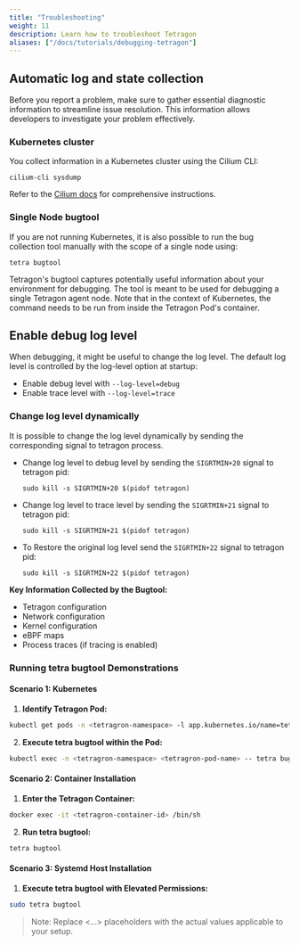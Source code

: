 ```yaml
---
title: "Troubleshooting"
weight: 11
description: Learn how to troubleshoot Tetragon
aliases: ["/docs/tutorials/debugging-tetragon"]
---
```


## Automatic log and state collection

Before you report a problem, make sure to gather essential diagnostic information to streamline issue resolution. This information allows developers to investigate your problem effectively.

### Kubernetes cluster

You collect information in a Kubernetes cluster using the Cilium CLI:

```shell
cilium-cli sysdump
```

Refer to the [Cilium docs](https://docs.cilium.io/en/stable/operations/troubleshooting/#automatic-log-state-collection) for comprehensive instructions.

### Single Node bugtool

If you are not running Kubernetes, it is also possible to run the bug collection tool manually with the scope of a single node using:

```shell
tetra bugtool
```

Tetragon's bugtool captures potentially useful information about your
environment for debugging. The tool is meant to be used for debugging a single
Tetragon agent node. Note that in the context of Kubernetes, the command needs
to be run from inside the Tetragon Pod's container.

## Enable debug log level

When debugging, it might be useful to change the log level. The default log
level is controlled by the log-level option at startup:

* Enable debug level with `--log-level=debug`
* Enable trace level with `--log-level=trace`

### Change log level dynamically

It is possible to change the log level dynamically by sending the corresponding
signal to tetragon process.

* Change log level to debug level by sending the `SIGRTMIN+20` signal to tetragon pid:

  ```shell
  sudo kill -s SIGRTMIN+20 $(pidof tetragon)
  ```

* Change log level to trace level by sending the `SIGRTMIN+21` signal to tetragon pid:

  ```shell
  sudo kill -s SIGRTMIN+21 $(pidof tetragon)
  ```

* To Restore the original log level send the `SIGRTMIN+22` signal to tetragon pid:

  ```shell
  sudo kill -s SIGRTMIN+22 $(pidof tetragon)
  ```

**Key Information Collected by the Bugtool:**

- Tetragon configuration
- Network configuration
- Kernel configuration
- eBPF maps
- Process traces (if tracing is enabled)

### Running tetra bugtool Demonstrations

#### Scenario 1: Kubernetes

1. **Identify Tetragon Pod:**

```bash
kubectl get pods -n <tetragron-namespace> -l app.kubernetes.io/name=tetragon
```

2. **Execute tetra bugtool within the Pod:**

```bash
kubectl exec -n <tetragron-namespace> <tetragron-pod-name> -- tetra bugtool
```

#### Scenario 2: Container Installation

1. **Enter the Tetragon Container:**

```bash
docker exec -it <tetragron-container-id> /bin/sh
```

2. **Run tetra bugtool:**

```bash
tetra bugtool
```

#### Scenario 3: Systemd Host Installation

1. **Execute tetra bugtool with Elevated Permissions:**

```bash
sudo tetra bugtool
```

> Note: Replace <...> placeholders with the actual values applicable to your setup.
